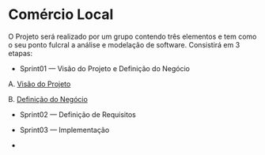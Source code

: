 
# Comércio Local

O Projeto será realizado por um grupo contendo três elementos e tem como o seu ponto fulcral a análise e modelação de software.
Consistirá em 3 etapas:

* Sprint01 — Visão do Projeto e Definição do Negócio
 
A. [Visão do Projeto](A.VisãoDoProjeto.md)

B. [Definição do Negócio](B.DefiniçãoDoNegócio.md)

* Sprint02 — Definição de Requisitos


* Sprint03 — Implementação
* 